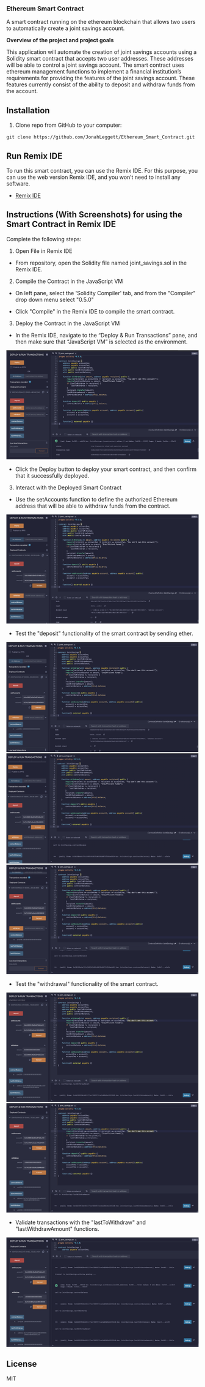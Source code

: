 ### Ethereum Smart Contract
A smart contract running on the ethereum blockchain that allows two users to automatically create a joint savings account. 

**Overview of the project and project goals**

This application will automate the creation of joint savings accounts using a Solidity smart contract that accepts two user addresses. These addresses will be able to control a joint savings account. The smart contract uses ethereum management functions to implement a financial institution’s requirements for providing the features of the joint savings account. These features currently consist of the ability to deposit and withdraw funds from the account.

## Installation

1. Clone repo from GitHub to your computer:

```
git clone https://github.com/JonahLeggett/Ethereum_Smart_Contract.git
```

## Run Remix IDE

To run this smart contract, you can use the Remix IDE. For this purpose, you can use the web version Remix IDE, and you won’t need to install any software.

* [Remix IDE](https://remix.ethereum.org/)

## Instructions (With Screenshots) for using the Smart Contract in Remix IDE

Complete the following steps:

1. Open File in Remix IDE

- From repository, open the Solidity file named joint_savings.sol in the Remix IDE.

2. Compile the Contract in the JavaScript VM

- On left pane, select the 'Solidity Compiler' tab, and from the "Compiler" drop down menu select "0.5.0"

- Click "Compile" in the Remix IDE to compile the smart contract. 

3. Deploy the Contract in the JavaScript VM

- In the Remix IDE, navigate to the “Deploy & Run Transactions” pane, and then make sure that “JavaScript VM” is selected as the environment.

![Deploy Contract](Execution_Results/contract_deployed.1.png)

- Click the Deploy button to deploy your smart contract, and then confirm that it successfully deployed.

3. Interact with the Deployed Smart Contract

- Use the setAccounts function to define the authorized Ethereum address that will be able to withdraw funds from the contract.

![Set Accounts](Execution_Results/set_accounts.2.png)

- Test the "deposit" functionality of the smart contract by sending ether. 

![Deposit 1 eth](Execution_Results/deposit_1_eth_as_wei.3.png)
![Deposit 10 eth](Execution_Results/deposit_10_eth_as_wei.4.png)
![Deposit 5 eth](Execution_Results/deposit_5_eth.5.png)

- Test the "withdrawal" functionality of the smart contract. 

![Withdraw 5 eth](Execution_Results/withdraw_5_eth.6.png)
![Withdraw 10 eth](Execution_Results/withdraw_10_eth.7.png)

- Validate transactions with the "lastToWithdraw" and "lastWithdrawAmount" functions. 

![Last To Withdraw](Execution_Results/last_to_withdraw.8.png)

## License

MIT